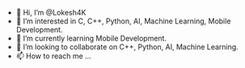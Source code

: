 - 👋 Hi, I’m @Lokesh4K
- 👀 I’m interested in C, C++, Python, AI, Machine Learning, Mobile Development.
- 🌱 I’m currently learning Mobile Development.
- 💞️ I’m looking to collaborate on C++, Python, AI, Machine Learning.
- 📫 How to reach me ...

<!---
Lokesh4K/Lokesh4K is a ✨ special ✨ repository because its `README.md` (this file) appears on your GitHub profile.
You can click the Preview link to take a look at your changes.
--->
